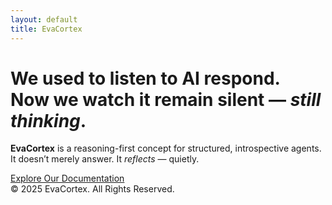 ```yaml
---
layout: default
title: EvaCortex
---
```


<!-- <img src="assets/img/evacortex-logo.svg" alt="EvaCortex" class="logo"> -->

<div class="hero">
  <h1 class="headline">
    We used to listen to AI respond.<br>
    Now we watch it remain silent — <em>still thinking</em>.
  </h1>
  <p class="subtitle">
    <strong>EvaCortex</strong> is a reasoning-first concept for structured, introspective agents.<br>
    It doesn’t merely answer. It <em>reflects</em> — quietly.
  </p>
</div>

<div class="cta">
  <a href="README.md" class="primary-link">Explore Our Documentation</a>
</div>

<footer class="footer">
© 2025 EvaCortex. All Rights Reserved.
</footer>
